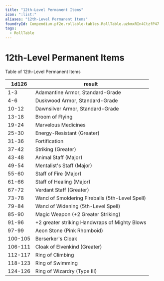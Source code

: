 ```yaml
---
title: "12th-Level Permanent Items"
icon: ":list:"
aliases: "12th-Level Permanent Items"
foundryId: Compendium.pf2e.rollable-tables.RollTable.uzkmxRIn4CtzfP47
tags:
  - RollTable
---
```


# 12th-Level Permanent Items
Table of 12th-Level Permanent Items

| 1d126 | result |
|------|--------|
| 1-3 | Adamantine Armor, Standard-Grade |
| 4-6 | Duskwood Armor, Standard-Grade |
| 10-12 | Dawnsilver Armor, Standard-Grade |
| 13-18 | Broom of Flying |
| 19-24 | Marvelous Medicines |
| 25-30 | Energy-Resistant (Greater) |
| 31-36 | Fortification |
| 37-42 | Striking (Greater) |
| 43-48 | Animal Staff (Major) |
| 49-54 | Mentalist's Staff (Major) |
| 55-60 | Staff of Fire (Major) |
| 61-66 | Staff of Healing (Major) |
| 67-72 | Verdant Staff (Greater) |
| 73-78 | Wand of Smoldering Fireballs (5th-Level Spell) |
| 79-84 | Wand of Widening (5th-Level Spell) |
| 85-90 | Magic Weapon (+2 Greater Striking) |
| 91-96 | +2 greater striking Handwraps of Mighty Blows |
| 97-99 | Aeon Stone (Pink Rhomboid) |
| 100-105 | Berserker's Cloak |
| 106-111 | Cloak of Elvenkind (Greater) |
| 112-117 | Ring of Climbing |
| 118-123 | Ring of Swimming |
| 124-126 | Ring of Wizardry (Type III) |
